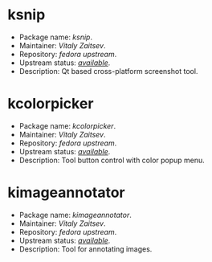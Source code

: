 ksnip
================

 * Package name:		*ksnip*.
 * Maintainer:			*Vitaly Zaitsev*.
 * Repository:			*fedora upstream*.
 * Upstream status:		[*available*](https://apps.fedoraproject.org/packages/ksnip).
 * Description:			Qt based cross-platform screenshot tool.

kcolorpicker
================

 * Package name:		*kcolorpicker*.
 * Maintainer:			*Vitaly Zaitsev*.
 * Repository:			*fedora upstream*.
 * Upstream status:		[*available*](https://apps.fedoraproject.org/packages/kcolorpicker).
 * Description:			Tool button control with color popup menu.

kimageannotator
==================

 * Package name:		*kimageannotator*.
 * Maintainer:			*Vitaly Zaitsev*.
 * Repository:			*fedora upstream*.
 * Upstream status:		[*available*](https://apps.fedoraproject.org/packages/kimageannotator).
 * Description:			Tool for annotating images.
